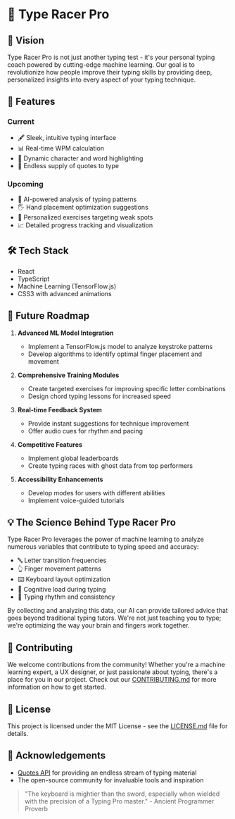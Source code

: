 # 🚀 Type Racer Pro


## 🎯 Vision

Type Racer Pro is not just another typing test - it's your personal typing coach powered by cutting-edge machine learning. Our goal is to revolutionize how people improve their typing skills by providing deep, personalized insights into every aspect of your typing technique.

## 🌟 Features

### Current
- 🖋 Sleek, intuitive typing interface
- 📊 Real-time WPM calculation
- 🎨 Dynamic character and word highlighting
- 🔄 Endless supply of quotes to type

### Upcoming
- 🧠 AI-powered analysis of typing patterns
- 🖐 Hand placement optimization suggestions
- 🔑 Personalized exercises targeting weak spots
- 📈 Detailed progress tracking and visualization

## 🛠 Tech Stack

- React
- TypeScript
- Machine Learning (TensorFlow.js)
- CSS3 with advanced animations


## 🔮 Future Roadmap

1. **Advanced ML Model Integration**
   - Implement a TensorFlow.js model to analyze keystroke patterns
   - Develop algorithms to identify optimal finger placement and movement

2. **Comprehensive Training Modules**
   - Create targeted exercises for improving specific letter combinations
   - Design chord typing lessons for increased speed

3. **Real-time Feedback System**
   - Provide instant suggestions for technique improvement
   - Offer audio cues for rhythm and pacing

4. **Competitive Features**
   - Implement global leaderboards
   - Create typing races with ghost data from top performers

5. **Accessibility Enhancements**
   - Develop modes for users with different abilities
   - Implement voice-guided tutorials

## 💡 The Science Behind Type Racer Pro

Type Racer Pro leverages the power of machine learning to analyze numerous variables that contribute to typing speed and accuracy:

- 🔤 Letter transition frequencies
- 👆 Finger movement patterns
- ⌨️ Keyboard layout optimization
- 🧠 Cognitive load during typing
- 🎵 Typing rhythm and consistency

By collecting and analyzing this data, our AI can provide tailored advice that goes beyond traditional typing tutors. We're not just teaching you to type; we're optimizing the way your brain and fingers work together.

## 🤝 Contributing

We welcome contributions from the community! Whether you're a machine learning expert, a UX designer, or just passionate about typing, there's a place for you in our project. Check out our [CONTRIBUTING.md](CONTRIBUTING.md) for more information on how to get started.

## 📜 License

This project is licensed under the MIT License - see the [LICENSE.md](LICENSE.md) file for details.

## 🌟 Acknowledgements

- [Quotes API](https://recite.onrender.com) for providing an endless stream of typing material
- The open-source community for invaluable tools and inspiration





> "The keyboard is mightier than the sword, especially when wielded with the precision of a Typing Pro master." - Ancient Programmer Proverb

